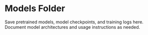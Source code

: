# Models Folder

Save pretrained models, model checkpoints, and training logs here. Document model architectures and usage instructions as needed.
